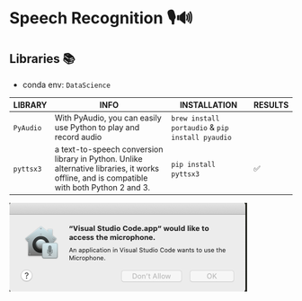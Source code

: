# Speech Recognition 🎙🔊

## Libraries 📚
- conda env: `DataScience` 

|LIBRARY|INFO|INSTALLATION|RESULTS|
|--|--|--|--|
|`PyAudio`|With PyAudio, you can easily use Python to play and record audio|`brew install portaudio` & `pip install pyaudio`||  
|`pyttsx3`|a text-to-speech conversion library in Python. Unlike alternative libraries, it works offline, and is compatible with both Python 2 and 3.|`pip install pyttsx3`|✅|    


![](img/microphone_message.png)

